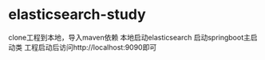 # elasticsearch-study
clone工程到本地，导入maven依赖
本地启动elasticsearch
启动springboot主启动类
工程启动后访问http://localhost:9090即可